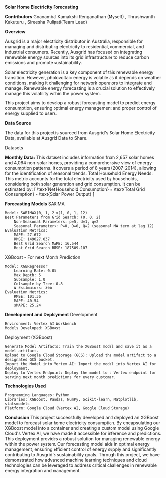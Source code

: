**Solar Home Electricity Forecasting**

**Contributors**
    Gnanambal Kamakshi Renganathan (Myself) ,
    Thrushwanth Kakuturu ,
    Sireesha Pulipati(Team Lead)

**Overview**

Ausgrid is a major electricity distributor in Australia, responsible for managing and distributing electricity to residential, commercial, and industrial consumers. Recently, Ausgrid has focused on integrating renewable energy sources into its grid infrastructure to reduce carbon emissions and promote sustainability.

Solar electricity generation is a key component of this renewable energy transition. However, photovoltaic energy is volatile as it depends on weather conditions, making it challenging for network operators to integrate and manage. Renewable energy forecasting is a crucial solution to effectively manage this volatility within the power system.

This project aims to develop a robust forecasting model to predict energy consumption, ensuring optimal energy management and proper control of energy supplied to users.

**Data Source**

The data for this project is sourced from Ausgrid's Solar Home Electricity Data, available at Ausgrid Data to Share.

Datasets

**Monthly Data:** This dataset includes information from 2,657 solar homes and 4,064 non-solar homes, providing a comprehensive view of energy consumption patterns. It covers a period of 8 years (2007-2014), allowing for the identification of seasonal trends.
    Total Household Energy Needs: This metric accounts for the total electricity used by households, considering both solar generation and grid consumption. It can be estimated by: [ \text{Net Household Consumption} = \text{Total Grid Consumption} - \text{Solar Power Output} ]

**Forecasting Models**
SARIMA

    Model: SARIMAX(0, 1, 2)x(1, 0, 1, 12)
    Best Parameters from Grid Search: (0, 0, 2)
        Non-Seasonal Parameters: p=5, d=1, q=2
        Seasonal Parameters: P=0, D=0, Q=2 (seasonal MA term at lag 12)
    Evaluation Metrics:
        MAPE: 27.672
        RMSE: 149027.037
        Best Grid Search MAPE: 16.544
        Best Grid Search RMSE: 187509.107

XGBoost - For next Month Prediction

    Model: XGBRegressor
        Learning Rate: 0.05
        Max Depth: 5
        Subsample: 1.0
        Colsample by Tree: 0.8
        N Estimators: 300
    Evaluation Metrics:
        RMSE: 101.36
        MAPE: 40.54
        sMAPE: 25.24

**Development and Deployment**
Development

    Environment: Vertex AI Workbench
    Models Developed: XGBoost

Deployment (XGBoost)

    Generate Model Artifacts: Train the XGBoost model and save it as a model artifact.
    Upload to Google Cloud Storage (GCS): Upload the model artifact to a designated GCS bucket.
    Import the Model into Vertex AI: Import the model into Vertex AI for deployment.
    Deploy to Vertex Endpoint: Deploy the model to a Vertex endpoint for serving next month predictions for every customer.

**Technologies Used**

    Programming Languages: Python
    Libraries: XGBoost, Pandas, NumPy, Scikit-learn, Matplotlib, statsmodels
    Platform: Google Cloud (Vertex AI, Google Cloud Storage)

**Conclusion**
This project successfully developed and deployed an XGBoost model to forecast solar home electricity consumption. 
By encapsulating our XGBoost model into a container and creating a custom model using Google Cloud's Vertex AI, we have made it accessible for inference and predictions. 
This deployment provides a robust solution for managing renewable energy within the power system. 
Our forecasting model aids in optimal energy management, ensuring efficient control of energy supply and significantly contributing to Ausgrid's sustainability goals. 
Through this project, we have demonstrated how advanced machine learning techniques and cloud technologies can be leveraged to address critical challenges in renewable energy integration and management.
